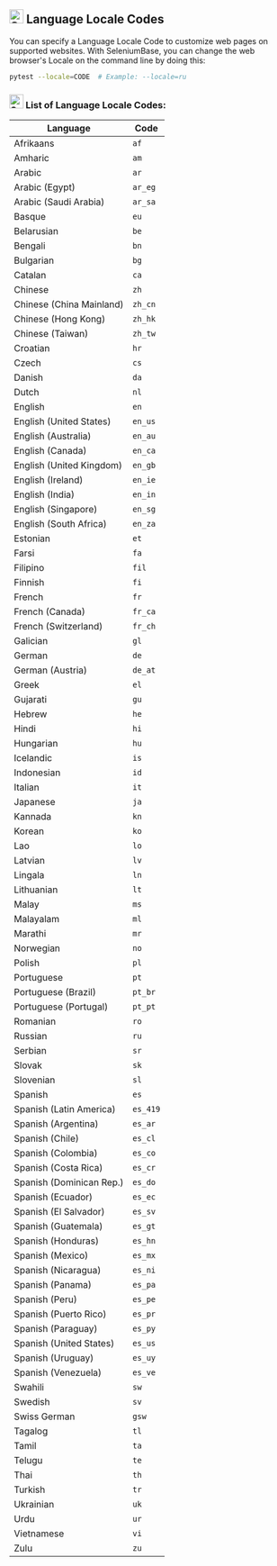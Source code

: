 <h2><img src="https://seleniumbase.io/img/logo6.png" title="SeleniumBase" width="25" /> Language Locale Codes</h2>

You can specify a Language Locale Code to customize web pages on supported websites. With SeleniumBase, you can change the web browser's Locale on the command line by doing this:

```bash
pytest --locale=CODE  # Example: --locale=ru
```

<h3><img src="https://seleniumbase.io/img/logo6.png" title="SeleniumBase" width="25" /> List of Language Locale Codes:</h3>

<table>
    <thead><tr><th>Language</th><th>Code</th></tr></thead>
    <tbody class="list">
      <tr><td>Afrikaans</td><td><code translate="no" dir="ltr">af</code></td></tr>
      <tr><td>Amharic</td><td><code translate="no" dir="ltr">am</code></td></tr>
      <tr><td>Arabic</td><td><code translate="no" dir="ltr">ar</code></td></tr>
      <tr><td>Arabic (Egypt)</td><td><code translate="no" dir="ltr">ar_<wbr>eg</code></td></tr>
      <tr><td>Arabic (Saudi Arabia)</td><td><code translate="no" dir="ltr">ar_<wbr>sa</code></td></tr>
      <tr><td>Basque</td><td><code translate="no" dir="ltr">eu</code></td></tr>
      <tr><td>Belarusian</td><td><code translate="no" dir="ltr">be</code></td></tr>
      <tr><td>Bengali</td><td><code translate="no" dir="ltr">bn</code></td></tr>
      <tr><td>Bulgarian</td><td><code translate="no" dir="ltr">bg</code></td></tr>
      <tr><td>Catalan</td><td><code translate="no" dir="ltr">ca</code></td></tr>
      <tr><td>Chinese</td><td><code translate="no" dir="ltr">zh</code></td></tr>
      <tr><td>Chinese (China Mainland)</td><td><code translate="no" dir="ltr">zh_<wbr>cn</code></td></tr>
      <tr><td>Chinese (Hong Kong)</td><td><code translate="no" dir="ltr">zh_<wbr>hk</code></td></tr>
      <tr><td>Chinese (Taiwan)</td><td><code translate="no" dir="ltr">zh_<wbr>tw</code></td></tr>
      <tr><td>Croatian</td><td><code translate="no" dir="ltr">hr</code></td></tr>
      <tr><td>Czech</td><td><code translate="no" dir="ltr">cs</code></td></tr>
      <tr><td>Danish</td><td><code translate="no" dir="ltr">da</code></td></tr>
      <tr><td>Dutch</td><td><code translate="no" dir="ltr">nl</code></td></tr>
      <tr><td>English</td><td><code translate="no" dir="ltr">en</code></td></tr>
      <tr><td>English (United States)</td><td><code translate="no" dir="ltr">en_<wbr>us</code></td></tr>
      <tr><td>English (Australia)</td><td><code translate="no" dir="ltr">en_<wbr>au</code></td></tr>
      <tr><td>English (Canada)</td><td><code translate="no" dir="ltr">en_<wbr>ca</code></td></tr>
      <tr><td>English (United Kingdom)</td><td><code translate="no" dir="ltr">en_<wbr>gb</code></td></tr>
      <tr><td>English (Ireland)</td><td><code translate="no" dir="ltr">en_<wbr>ie</code></td></tr>
      <tr><td>English (India)</td><td><code translate="no" dir="ltr">en_<wbr>in</code></td></tr>
      <tr><td>English (Singapore)</td><td><code translate="no" dir="ltr">en_<wbr>sg</code></td></tr>
      <tr><td>English (South Africa)</td><td><code translate="no" dir="ltr">en_<wbr>za</code></td></tr>
      <tr><td>Estonian</td><td><code translate="no" dir="ltr">et</code></td></tr>
      <tr><td>Farsi</td><td><code translate="no" dir="ltr">fa</code></td></tr>
      <tr><td>Filipino</td><td><code translate="no" dir="ltr">fil</code></td></tr>
      <tr><td>Finnish</td><td><code translate="no" dir="ltr">fi</code></td></tr>
      <tr><td>French</td><td><code translate="no" dir="ltr">fr</code></td></tr>
      <tr><td>French (Canada)</td><td><code translate="no" dir="ltr">fr_<wbr>ca</code></td></tr>
      <tr><td>French (Switzerland)</td><td><code translate="no" dir="ltr">fr_<wbr>ch</code></td></tr>
      <tr><td>Galician</td><td><code translate="no" dir="ltr">gl</code></td></tr>
      <tr><td>German</td><td><code translate="no" dir="ltr">de</code></td></tr>
      <tr><td>German (Austria)</td><td><code translate="no" dir="ltr">de_<wbr>at</code></td></tr>
      <tr><td>Greek</td><td><code translate="no" dir="ltr">el</code></td></tr>
      <tr><td>Gujarati</td><td><code translate="no" dir="ltr">gu</code></td></tr>
      <tr><td>Hebrew</td><td><code translate="no" dir="ltr">he</code></td></tr>
      <tr><td>Hindi</td><td><code translate="no" dir="ltr">hi</code></td></tr>
      <tr><td>Hungarian</td><td><code translate="no" dir="ltr">hu</code></td></tr>
      <tr><td>Icelandic</td><td><code translate="no" dir="ltr">is</code></td></tr>
      <tr><td>Indonesian</td><td><code translate="no" dir="ltr">id</code></td></tr>
      <tr><td>Italian</td><td><code translate="no" dir="ltr">it</code></td></tr>
      <tr><td>Japanese</td><td><code translate="no" dir="ltr">ja</code></td></tr>
      <tr><td>Kannada</td><td><code translate="no" dir="ltr">kn</code></td></tr>
      <tr><td>Korean</td><td><code translate="no" dir="ltr">ko</code></td></tr>
      <tr><td>Lao</td><td><code translate="no" dir="ltr">lo</code></td></tr>
      <tr><td>Latvian</td><td><code translate="no" dir="ltr">lv</code></td></tr>
      <tr><td>Lingala</td><td><code translate="no" dir="ltr">ln</code></td></tr>
      <tr><td>Lithuanian</td><td><code translate="no" dir="ltr">lt</code></td></tr>
      <tr><td>Malay</td><td><code translate="no" dir="ltr">ms</code></td></tr>
      <tr><td>Malayalam</td><td><code translate="no" dir="ltr">ml</code></td></tr>
      <tr><td>Marathi</td><td><code translate="no" dir="ltr">mr</code></td></tr>
      <tr><td>Norwegian</td><td><code translate="no" dir="ltr">no</code></td></tr>
      <tr><td>Polish</td><td><code translate="no" dir="ltr">pl</code></td></tr>
      <tr><td>Portuguese</td><td><code translate="no" dir="ltr">pt</code></td></tr>
      <tr><td>Portuguese (Brazil)</td><td><code translate="no" dir="ltr">pt_<wbr>br</code></td></tr>
      <tr><td>Portuguese (Portugal)</td><td><code translate="no" dir="ltr">pt_<wbr>pt</code></td></tr>
      <tr><td>Romanian</td><td><code translate="no" dir="ltr">ro</code></td></tr>
      <tr><td>Russian</td><td><code translate="no" dir="ltr">ru</code></td></tr>
      <tr><td>Serbian</td><td><code translate="no" dir="ltr">sr</code></td></tr>
      <tr><td>Slovak</td><td><code translate="no" dir="ltr">sk</code></td></tr>
      <tr><td>Slovenian</td><td><code translate="no" dir="ltr">sl</code></td></tr>
      <tr><td>Spanish</td><td><code translate="no" dir="ltr">es</code></td></tr>
      <tr><td>Spanish (Latin America)</td><td><code translate="no" dir="ltr">es_<wbr>419</code></td></tr>
      <tr><td>Spanish (Argentina)</td><td><code translate="no" dir="ltr">es_<wbr>ar</code></td></tr>
      <tr><td>Spanish (Chile)</td><td><code translate="no" dir="ltr">es_<wbr>cl</code></td></tr>
      <tr><td>Spanish (Colombia)</td><td><code translate="no" dir="ltr">es_<wbr>co</code></td></tr>
      <tr><td>Spanish (Costa Rica)</td><td><code translate="no" dir="ltr">es_<wbr>cr</code></td></tr>
      <tr><td>Spanish (Dominican Rep.)</td><td><code translate="no" dir="ltr">es_<wbr>do</code></td></tr>
      <tr><td>Spanish (Ecuador)</td><td><code translate="no" dir="ltr">es_<wbr>ec</code></td></tr>
      <tr><td>Spanish (El Salvador)</td><td><code translate="no" dir="ltr">es_<wbr>sv</code></td></tr>
      <tr><td>Spanish (Guatemala)</td><td><code translate="no" dir="ltr">es_<wbr>gt</code></td></tr>
      <tr><td>Spanish (Honduras)</td><td><code translate="no" dir="ltr">es_<wbr>hn</code></td></tr>
      <tr><td>Spanish (Mexico)</td><td><code translate="no" dir="ltr">es_<wbr>mx</code></td></tr>
      <tr><td>Spanish (Nicaragua)</td><td><code translate="no" dir="ltr">es_<wbr>ni</code></td></tr>
      <tr><td>Spanish (Panama)</td><td><code translate="no" dir="ltr">es_<wbr>pa</code></td></tr>
      <tr><td>Spanish (Peru)</td><td><code translate="no" dir="ltr">es_<wbr>pe</code></td></tr>
      <tr><td>Spanish (Puerto Rico)</td><td><code translate="no" dir="ltr">es_<wbr>pr</code></td></tr>
      <tr><td>Spanish (Paraguay)</td><td><code translate="no" dir="ltr">es_<wbr>py</code></td></tr>
      <tr><td>Spanish (United States)</td><td><code translate="no" dir="ltr">es_<wbr>us</code></td></tr>
      <tr><td>Spanish (Uruguay)</td><td><code translate="no" dir="ltr">es_<wbr>uy</code></td></tr>
      <tr><td>Spanish (Venezuela)</td><td><code translate="no" dir="ltr">es_<wbr>ve</code></td></tr>
      <tr><td>Swahili</td><td><code translate="no" dir="ltr">sw</code></td></tr>
      <tr><td>Swedish</td><td><code translate="no" dir="ltr">sv</code></td></tr>
      <tr><td>Swiss German</td><td><code translate="no" dir="ltr">gsw</code></td></tr>
      <tr><td>Tagalog</td><td><code translate="no" dir="ltr">tl</code></td></tr>
      <tr><td>Tamil</td><td><code translate="no" dir="ltr">ta</code></td></tr>
      <tr><td>Telugu</td><td><code translate="no" dir="ltr">te</code></td></tr>
      <tr><td>Thai</td><td><code translate="no" dir="ltr">th</code></td></tr>
      <tr><td>Turkish</td><td><code translate="no" dir="ltr">tr</code></td></tr>
      <tr><td>Ukrainian</td><td><code translate="no" dir="ltr">uk</code></td></tr>
      <tr><td>Urdu</td><td><code translate="no" dir="ltr">ur</code></td></tr>
      <tr><td>Vietnamese</td><td><code translate="no" dir="ltr">vi</code></td></tr>
      <tr><td>Zulu</td><td><code translate="no" dir="ltr">zu</code></td></tr>
    </tbody>
  </table>
